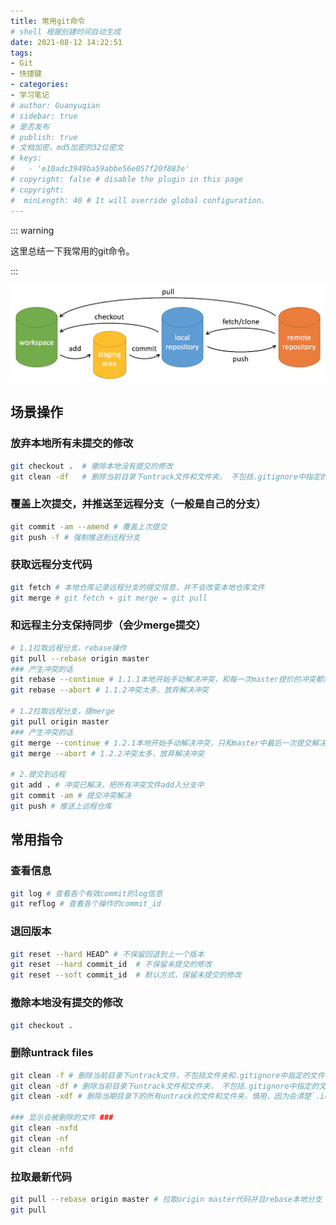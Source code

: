 ```yaml
---
title: 常用git命令
# shell 根据创建时间自动生成
date: 2021-08-12 14:22:51
tags:
- Git
- 快捷键
- categories:
- 学习笔记
# author: Guanyuqian
# sidebar: true
# 是否发布
# publish: true
# 文档加密，md5加密的32位密文
# keys:
# 	- 'e10adc3949ba59abbe56e057f20f883e'
# copyright: false # disable the plugin in this page 
# copyright:
#  minLength: 40 # It will override global configuration. 
---
```


::: warning

这里总结一下我常用的git命令。

:::

<!-- more -->

![img.png](img.png)

## 场景操作
### 放弃本地所有未提交的修改
```bash
git checkout .  # 撤除本地没有提交的修改
git clean -df   # 删除当前目录下untrack文件和文件夹， 不包括.gitignore中指定的文件和文件夹
```
### 覆盖上次提交，并推送至远程分支（一般是自己的分支）
```bash
git commit -am --amend # 覆盖上次提交
git push -f # 强制推送到远程分支
```
### 获取远程分支代码
```bash
git fetch # 本地仓库记录远程分支的提交信息，并不会改变本地仓库文件
git merge # git fetch + git merge = git pull
```
### 和远程主分支保持同步（会少merge提交）
```bash
# 1.1拉取远程分支，rebase操作
git pull --rebase origin master 
### 产生冲突的话
git rebase --continue # 1.1.1本地开始手动解决冲突，和每一次master提价的冲突都需要解决
git rebase --abort # 1.1.2冲突太多，放弃解决冲突

# 1.2拉取远程分支，提merge
git pull origin master 
### 产生冲突的话
git merge --continue # 1.2.1本地开始手动解决冲突，只和master中最后一次提交解决冲突
git merge --abort # 1.2.2冲突太多，放弃解决冲突

# 2.提交到远程
git add . # 冲突已解决，把所有冲突文件add入分支中
git commit -am # 提交冲突解决
git push # 推送上远程仓库
```


## 常用指令
### 查看信息
```bash
git log # 查看各个有效commit的log信息
git reflog # 查看各个操作的commit_id
```
### 退回版本
```bash
git reset --hard HEAD^ # 不保留回退到上一个版本
git reset --hard commit_id  # 不保留未提交的修改
git reset --soft commit_id  # 默认方式，保留未提交的修改
```

### 撤除本地没有提交的修改
```bash
git checkout .
```
### 删除untrack files
```bash
git clean -f # 删除当前目录下untrack文件，不包括文件夹和.gitignore中指定的文件和文件夹
git clean -df # 删除当前目录下untrack文件和文件夹， 不包括.gitignore中指定的文件和文件夹
git clean -xdf # 删除当期目录下的所有untrack的文件和文件夹，慎用，因为会清楚`.idea`项目文件夹

### 显示会被删除的文件 ###
git clean -nxfd
git clean -nf
git clean -nfd
```
### 拉取最新代码
```bash
git pull --rebase origin master # 拉取origin master代码并且rebase本地分支
git pull 
```